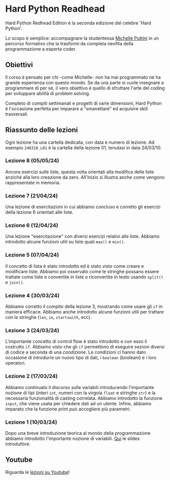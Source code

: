 # Hard Python Readhead

Hard Python Redhead Edition è la seconda edizione del celebre 'Hard Python'. 

Lo scopo è semplice: accompagnare la studentessa [Michelle Puttini](https://www.instagram.com/michelleputtini/) in un percorso formativo che la trasformi da completa neofita della programmazione a esperta coder. 

## Obiettivi

Il corso è pensato per chi -come Michelle- non ha mai programmato né ha grande esperienza con questo mondo. Se da una parte si vuole insegnare a programmare di per sé, il vero obiettivo è quello di sfruttare l'arte del coding per sviluppare abilità di problem solving.

Completo di compiti settimanali e progetti di varie dimensioni, Hard Python è l'occasione perfetta per imparare a "smanettare" ed acquisire skill trasversali.

## Riassunto delle lezioni

Ogni lezione ha una cartella dedicata, con data e numero di lezione. Ad esempio `240310_L01` è la cartella della lezione 01, tenutasi in data 24/03/10.

### Lezione 8 (05/05/24)
Ancora esercizi sulle liste, questa volta orientati alla modifica delle liste anziché alla loro creazione da zero. All'inizio si illustra anche come vengono rappresentate in memoria.  

### Lezione 7 (21/04/24)
Una lezione di esercitazioni in cui abbiamo concluso e corretto gli esercizi della lezione 6 orientati alle liste. 

### Lezione 6 (12/04/24)
Una lezione "esercitazione" con diversi esercizi relativi alle liste. Abbiamo introdotto alcune funzioni utili su liste quali `max()` e `min()`.

### Lezione 5 (07/04/24)
Il concetto di lista è stato introdotto ed è stato visto come creare e modificare liste. Abbiamo poi osservato come le stringhe possano essere trattate come liste e convertite in liste o riconvertite in testo usando `split()` e `join()`. 

### Lezione 4 (30/03/24)
Abbiamo corretto il compito della lezione 3, mostrando come usare gli `if` in maniera efficace. Abbiamo anche introdotto alcune funzioni utili per trattare con le stringhe (`len`, `in`, `startswith`, ecc).

### Lezione 3 (24/03/24)
L'importante concetto di control flow è stato introdotto e con esso il costrutto `if`. Abbiamo visto che gli `if` permettono di eseguire sezioni diversi di codice a seconda di una *condizione*. Le condizioni ci hanno dato occasione di introdurre un nuovo tipo di dati, i `boolean` (booleani) e i loro operatori.


### Lezione 2 (17/03/24)
Abbiamo continuato il discorso sulle variabili introducendo l'importante nozione di tipi (interi `int`, numeri con la virgola `float` e stringhe `str`) e la necessaria funzionalità di casting correlata. Abbiamo introdotto la funzione `input`, che viene usata per chiedere dati ad un utente. Infine, abbiamo imparato che la funzione print può accogliere più parametri.

### Lezione 1 (10/03/24)
Dopo una breve introduzione teorica al mondo della programmazione abbiamo introdotto l'importante nozione di variabili. [Qui](https://docs.google.com/presentation/d/1UDXe4_JFKnt1ZC8086X8FvhXSowhE8hgEYBpabudeCI/edit?usp=sharing) le slides introduttive.





## Youtube
Riguarda le [lezioni su Youtube](https://www.youtube.com/playlist?list=PLMP9hIwoX2Du9Mjh_zVQoHngjG0zdxS8F)!

